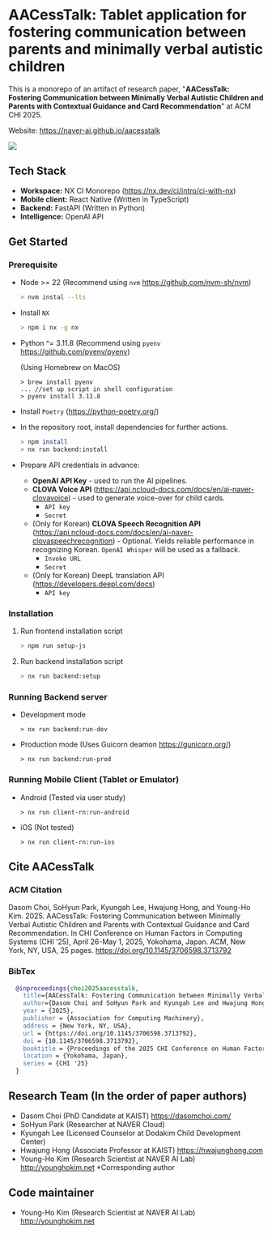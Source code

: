 # AACessTalk: Tablet application for fostering communication between parents and minimally verbal autistic children

This is a monorepo of an artifact of research paper, "**AACessTalk: Fostering Communication between Minimally Verbal Autistic Children and Parents with Contextual Guidance and Card Recommendation**" at ACM CHI 2025.

Website: https://naver-ai.github.io/aacesstalk

[<img src="https://github.com/naver-ai/aacesstalk-monorepo/blob/main/accesstalk_demo_loop.gif"/>](https://github.com/naver-ai/aacesstalk-monorepo/blob/main/aacesstalk_demo_loop.gif)

## Tech Stack

* **Workspace:** NX CI Monorepo (https://nx.dev/ci/intro/ci-with-nx)
* **Mobile client:** React Native (Written in TypeScript)
* **Backend:** FastAPI (Written in Python)
* **Intelligence:** OpenAI API


## Get Started

### Prerequisite

* Node >= 22 (Recommend using `nvm` https://github.com/nvm-sh/nvm)

  ```sh
  > nvm instal --lts
  ```
* Install `NX`

  ```sh
  > npm i nx -g nx
  ```
* Python ^= 3.11.8 (Recommend using `pyenv` https://github.com/pyenv/pyenv)

  (Using Homebrew on MacOS)

  ```
  > brew install pyenv
  ... //set up script in shell configuration
  > pyenv install 3.11.8
  ```
* Install `Poetry` (https://python-poetry.org/)
* In the repository root, install dependencies for further actions.

  ```sh
  > npm install
  > nx run backend:install
  ```
* Prepare API credentials in advance:
  * **OpenAI API Key** - used to run the AI pipelines.
  * **CLOVA Voice API** (https://api.ncloud-docs.com/docs/en/ai-naver-clovavoice) - used to generate voice-over for child cards.
    * `API key`
    * `Secret`
  * (Only for Korean) **CLOVA Speech Recognition API** (https://api.ncloud-docs.com/docs/en/ai-naver-clovaspeechrecognition) - Optional. Yields reliable performance in recognizing Korean. `OpenAI Whisper` will be used as a fallback.
    * `Invoke URL`
    * `Secret`
  * (Only for Korean) DeepL translation API (https://developers.deepl.com/docs)
    * `API key`

### Installation



1. Run frontend installation script

   ```sh
   > npm run setup-js
   ```
2. Run backend installation script

   ```sh
   > nx run backend:setup
   ```

### Running Backend server

* Development mode

  ```
  > nx run backend:run-dev
  ```
* Production mode (Uses Guicorn deamon https://gunicorn.org/)

  ```
  > nx run backend:run-prod
  ```

### Running Mobile Client (Tablet or Emulator)

* Android (Tested via user study)

  ```
  > nx run client-rn:run-android
  ```
* iOS (Not tested)

  ```
  > nx run client-rn:run-ios
  ```


## Cite AACessTalk

### ACM Citation

Dasom Choi, SoHyun Park, Kyungah Lee, Hwajung Hong, and Young-Ho Kim. 2025. AACessTalk: Fostering Communication between Minimally Verbal Autistic Children and Parents with Contextual Guidance and Card Recommendation. In CHI Conference on Human Factors in Computing Systems (CHI ’25), April 26-May 1, 2025, Yokohama, Japan. ACM, New York, NY, USA, 25 pages. <https://doi.org/10.1145/3706598.3713792>

### BibTex

```bibtex
  @inproceedings{choi2025aacesstalk,
    title={AACessTalk: Fostering Communication between Minimally Verbal Autistic Children and Parents with Contextual Guidance and Card Recommendation},
    author={Dasom Choi and SoHyun Park and Kyungah Lee and Hwajung Hong and Young-Ho Kim},
    year = {2025},
    publisher = {Association for Computing Machinery},
    address = {New York, NY, USA},
    url = {https://doi.org/10.1145/3706598.3713792},
    doi = {10.1145/3706598.3713792},
    booktitle = {Proceedings of the 2025 CHI Conference on Human Factors in Computing Systems},
    location = {Yokohama, Japan},
    series = {CHI '25}
  }
```

## Research Team (In the order of paper authors)
* Dasom Choi (PhD Candidate at KAIST) https://dasomchoi.com/
* SoHyun Park (Researcher at NAVER Cloud)
* Kyungah Lee (Licensed Counselor at Dodakim Child Development Center)
* Hwajung Hong (Associate Professor at KAIST) https://hwajunghong.com
* Young-Ho Kim (Research Scientist at NAVER AI Lab) http://younghokim.net *Corresponding author

## Code maintainer

* Young-Ho Kim (Research Scientist at NAVER AI Lab) http://younghokim.net
